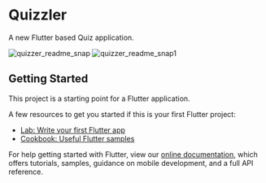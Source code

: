 # Quizzler 

A new Flutter based Quiz application. 

![quizzer_readme_snap](https://user-images.githubusercontent.com/75120140/121741810-a1435780-cb1c-11eb-8fe5-6d2285569a35.JPG)     ![quizzer_readme_snap1](https://user-images.githubusercontent.com/75120140/121742001-e2d40280-cb1c-11eb-9eab-b289387b8920.JPG)



## Getting Started

This project is a starting point for a Flutter application.

A few resources to get you started if this is your first Flutter project:

- [Lab: Write your first Flutter app](https://flutter.dev/docs/get-started/codelab)
- [Cookbook: Useful Flutter samples](https://flutter.dev/docs/cookbook)

For help getting started with Flutter, view our
[online documentation](https://flutter.dev/docs), which offers tutorials,
samples, guidance on mobile development, and a full API reference.
